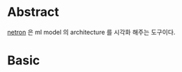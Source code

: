# Abstract

[netron](https://github.com/lutzroeder/netron?tab=readme-ov-file) 은 ml model 의 architecture 를 시각화 해주는 도구이다.

# Basic
